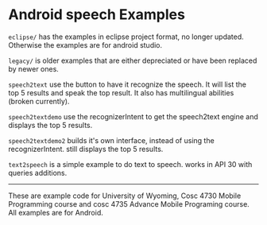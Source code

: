 Android speech Examples
===========

`eclipse/` has the examples in eclipse project format, no longer updated.  Otherwise the examples are for android studio.

`legacy/` is older examples that are either depreciated or have been replaced by newer ones.

`speech2text` use the button to have it recognize the speech.  It will list the top 5 results and speak the top result.  It also has multilingual abilities (broken currently).  

`speech2textdemo` use the recognizerIntent to get the speech2text engine and displays the top 5 results.  

`speech2textdemo2` builds it's own interface, instead of using the recognizerIntent.  still displays the top 5 results.

`text2speech` is a simple example to do text to speech.   works in API 30 with queries additions. 

---

These are example code for University of Wyoming, Cosc 4730 Mobile Programming course and cosc 4735 Advance Mobile Programing course. 
All examples are for Android.

